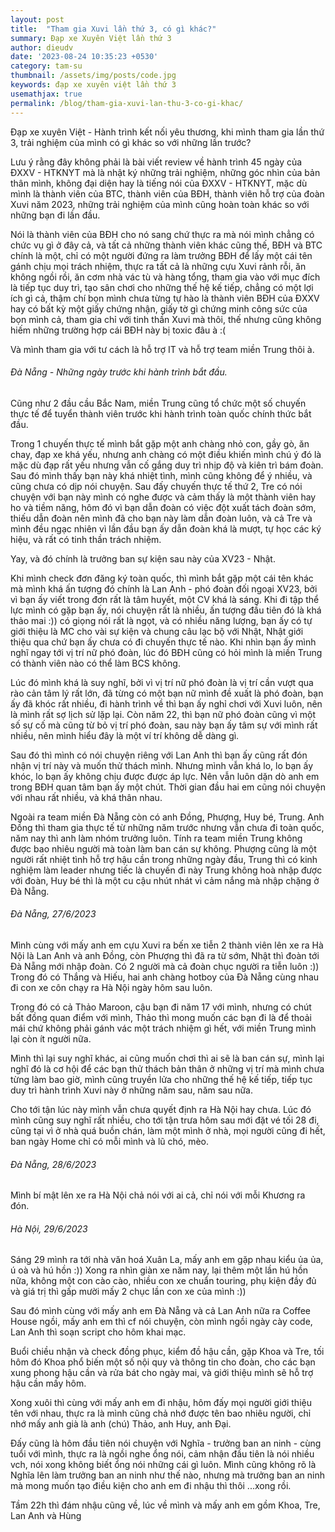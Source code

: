 ```yaml
---
layout: post
title:  "Tham gia Xuvi lần thứ 3, có gì khác?"
summary: Đạp xe Xuyên Việt lần thứ 3
author: dieudv
date: '2023-08-24 10:35:23 +0530'
category: tam-su
thumbnail: /assets/img/posts/code.jpg
keywords: đạp xe xuyên việt lần thứ 3
usemathjax: true
permalink: /blog/tham-gia-xuvi-lan-thu-3-co-gi-khac/
---
```


Đạp xe xuyên Việt - Hành trình kết nối yêu thương, khi mình tham gia lần thứ 3, trải nghiệm của mình có gì khác so với những lần trước?

Lưu ý rằng đây không phải là bài viết review về hành trình 45 ngày của ĐXXV - HTKNYT mà là nhật ký những trải nghiệm, những góc nhìn của bản thân mình, không đại diện hay là tiếng nói của ĐXXV - HTKNYT, mặc dù mình là thành viên của BTC, thành viên của BĐH, thành viên hỗ trợ của đoàn Xuvi năm 2023, những trải nghiệm của mình cũng hoàn toàn khác so với những bạn đi lần đầu.

Nói là thành viên của BĐH cho nó sang chứ thực ra mà nói mình chẳng có chức vụ gì ở đây cả, và tất cả những thành viên khác cũng thế, BĐH và BTC chính là một, chỉ có một người đứng ra làm trưởng BĐH để lấy một cái tên gánh chịu mọi trách nhiệm, thực ra tất cả là những cựu Xuvi rảnh rỗi, ăn không ngồi rồi, ăn cơm nhà vác tù và hàng tổng, tham gia vào với mục đích là tiếp tục duy trì, tạo sân chơi cho những thế hệ kế tiếp, chẳng có một lợi ích gì cả, thậm chí bọn mình chưa từng tự hào là thành viên BĐH của ĐXXV hay có bất kỳ một giấy chứng nhận, giấy tờ gì chứng minh công sức của bọn mình cả, tham gia chỉ với tinh thần Xuvi mà thôi, thế nhưng cũng không hiếm những trường hợp cái BĐH này bị toxic đâu à :(

Và mình tham gia với tư cách là hỗ trợ IT và hỗ trợ team miền Trung thôi à.

###### Đà Nẵng - Những ngày trước khi hành trình bắt đầu.


Cũng như 2 đầu cầu Bắc Nam, miền Trung cũng tổ chức một số chuyến thực tế để tuyển thành viên trước khi hành trình toàn quốc chính thức bắt đầu.

Trong 1 chuyến thực tế mình bắt gặp một anh chàng nhỏ con, gầy gò, ăn chay, đạp xe khá yếu, nhưng anh chàng có một điều khiến mình chú ý đó là mặc dù đạp rất yếu nhưng vẫn cố gắng duy trì nhịp độ và kiên trì bám đoàn. Sau đó mình thấy bạn này khá nhiệt tình, mình cũng không để ý nhiều, và cũng chưa có dịp nói chuyện. Sau đấy chuyến thực tế thứ 2, Tre có nói chuyện với bạn này mình có nghe được và cảm thấy là một thành viên hay ho và tiềm năng, hôm đó vì bạn dẫn đoàn có việc đột xuất tách đoàn sớm, thiếu dẫn đoàn nên mình đã cho bạn này làm dẫn đoàn luôn, và cả Tre và mình đều ngạc nhiên vì lần đầu bạn ấy dẫn đoàn khá là mượt, tự học các ký hiệu, và rất có tinh thần trách nhiệm.

Yay, và đó chính là trưởng ban sự kiện sau này của XV23 - Nhật.

Khi mình check đơn đăng ký toàn quốc, thì mình bắt gặp một cái tên khác mà mình khá ấn tượng đó chính là Lan Anh - phó đoàn đối ngoại XV23, bởi vì bạn ấy viết trong đơn rất là tâm huyết, một CV khá là sáng. Khi đi tập thể lực mình có gặp bạn ấy, nói chuyện rất là nhiều, ấn tượng đầu tiên đó là khá thảo mai :)) có giọng nói rất là ngọt, và có nhiều năng lượng, bạn ấy có tự giới thiệu là MC cho vài sự kiện và chung câu lạc bộ với Nhật, Nhật giới thiệu qua chứ bạn ấy chưa có đi chuyến thực tế nào. Khi nhìn bạn ấy mình nghĩ ngay tới vị trí nữ phó đoàn, lúc đó BĐH cũng có hỏi mình là miền Trung có thành viên nào có thể làm BCS không.

Lúc đó mình khá là suy nghĩ, bởi vì vị trí nữ phó đoàn là vị trí cần vượt qua rào cản tâm lý rất lớn, đã từng có một bạn nữ mình đề xuất là phó đoàn, bạn ấy đã khóc rất nhiều, đi hành trình về thì bạn ấy nghỉ chơi với Xuvi luôn, nên là mình rất sợ lịch sử lặp lại. Còn năm 22, thì bạn nữ phó đoàn cũng vì một số sự cố mà cũng từ bỏ vị trí phó đoàn, sau này bạn ấy tâm sự với mình rất nhiều, nên mình hiểu đây là một ví trí không dễ dàng gì.

Sau đó thì mình có nói chuyện riêng với Lan Anh thì bạn ấy cũng rất đón nhận vị trí này và muốn thử thách mình. Nhưng mình vẫn khá lo, lo bạn ấy khóc, lo bạn ấy không chịu được được áp lực. Nên vẫn luôn dặn dò anh em trong BĐH quan tâm bạn ấy một chút. Thời gian đầu hai em cũng nói chuyện với nhau rất nhiều, và khá thân nhau.

Ngoài ra team miền Đà Nẵng còn có anh Đồng, Phượng, Huy bé, Trung. Anh Đồng thì tham gia thực tế từ những năm trước nhưng vẫn chưa đi toàn quốc, năm nay thì anh làm nhóm trưởng luôn. Tính ra team miền Trung không được bao nhiêu người mà toàn làm ban cán sự không. Phượng cũng là một người rất nhiệt tình hỗ trợ hậu cần trong những ngày đầu, Trung thì có kinh nghiệm làm leader nhưng tiếc là chuyến đi này Trung không hoà nhập được với đoàn, Huy bé thì là một cu cậu nhút nhát vì cảm nắng mà nhập chặng ở Đà Nẵng.

###### Đà Nẵng, 27/6/2023

Mình cùng với mấy anh em cựu Xuvi ra bến xe tiễn 2 thành viên lên xe ra Hà Nội là Lan Anh và anh Đồng, còn Phượng thì đã ra từ sớm, Nhật thì đoàn tới Đà Nẵng mới nhập đoàn.
Có 2 người mà cả đoàn chục người ra tiễn luôn :)) Trong đó có Thắng và Hiếu, hai anh chàng hotboy của Đà Nẵng cùng nhau đi con xe côn chạy ra Hà Nội ngày hôm sau luôn.

Trong đó có cả Thảo Maroon, cậu bạn đi năm 17 với mình, nhưng có chút bất đồng quan điểm với mình, Thảo thì mong muốn các bạn đi là để thoải mái chứ không phải gánh vác một trách nhiệm gì hết, với miền Trung mình lại còn ít người nữa.

Mình thì lại suy nghĩ khác, ai cũng muốn chơi thì ai sẽ là ban cán sự, mình lại nghĩ đó là cơ hội để các bạn thử thách bản thân ở những vị trí mà mình chưa từng làm bao giờ, mình cũng truyền lửa cho những thế hệ kế tiếp, tiếp tục duy trì hành trình Xuvi này ở những năm sau, năm sau nữa.

Cho tới tận lúc này mình vẫn chưa quyết định ra Hà Nội hay chưa. Lúc đó mình cũng suy nghĩ rất nhiều, cho tới tận trưa hôm sau mới đặt vé tối 28 đi, cũng tại vì ở nhà quá buồn chán, làm một mình ở nhà, mọi người cũng đi hết, ban ngày Home chỉ có mỗi mình và lũ chó, mèo.

###### Đà Nẵng, 28/6/2023

Mình bí mật lên xe ra Hà Nội chả nói với ai cả, chỉ nói với mỗi Khương ra đón.

###### Hà Nội, 29/6/2023

Sáng 29 mình ra tới nhà văn hoá Xuân La, mấy anh em gặp nhau kiểu ủa ủa, ú oà và hú hồn :))
Xong ra nhìn giàn xe năm nay, lại thêm một lần hú hồn nữa, không một con cào cào, nhiều con xe chuẩn touring, phụ kiện đầy đủ và giá trị thì gấp mười mấy 2 chục lần con xe của mình :))

Sau đó mình cùng với mấy anh em Đà Nẵng và cả Lan Anh nữa ra Coffee House ngồi, mấy anh em thì cf nói chuyện, còn mình ngồi ngày cày code, Lan Anh thì soạn script cho hôm khai mạc.

Buổi chiều nhận và check đồng phục, kiểm đồ hậu cần, gặp Khoa và Tre, tối hôm đó Khoa phổ biến một số nội quy và thông tin cho đoàn, cho các bạn xung phong hậu cần và rửa bát cho ngày mai, và giới thiệu mình sẽ hỗ trợ hậu cần mấy hôm.

Xong xuôi thì cùng với mấy anh em đi nhậu, hôm đấy mọi người giới thiệu tên với nhau, thực ra là mình cũng chả nhớ được tên bao nhiêu người, chỉ nhớ mấy anh già là anh (chú) Thảo, anh Huy, anh Đại.

Đấy cũng là hôm đầu tiên nói chuyện với Nghĩa - trưởng ban an ninh - cùng tuổi với mình, thực ra là ngồi nghe ổng nói, cảm nhận đầu tiên là nói nhiều vch, nói xong không biết ổng nói những cái gì luôn. Mình cũng không rõ là Nghĩa lên làm trưởng ban an ninh như thế nào, nhưng mà trưởng ban an ninh mà mong muốn tạo điều kiện cho anh em đi nhậu thì thôi ...xong rồi.

Tầm 22h thì đám nhậu cũng về, lúc về mình và mấy anh em gồm Khoa, Tre, Lan Anh và Hùng 
